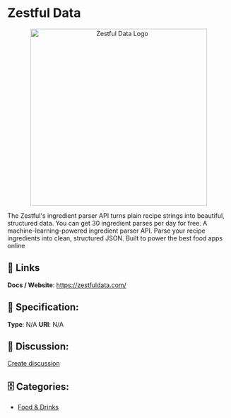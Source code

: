 # Zestful Data
<p align="center">
    <img width="400" src="https://raw.githubusercontent.com/apis-list/apis-list/main/apis/zestful-data/logo_256x256.png" alt="Zestful Data Logo"/>
</p>

The Zestful's ingredient parser API turns plain recipe strings into beautiful, structured data. You can get 30 ingredient parses per day for free.  A machine-learning-powered ingredient parser API. Parse your recipe ingredients into clean, structured JSON. Built to power the best food apps online

##  🔗 Links
**Docs / Website**: https://zestfuldata.com/

## 🧬 Specification:
**Type**: N/A
**URI**: N/A

## 💬 Discussion:
[Create discussion](https://github.com/apis-list/apis-list/discussions/new)

## 🗄️ Categories:
- [Food & Drinks](https://github.com/apis-list/apis-list#food--drinks)



